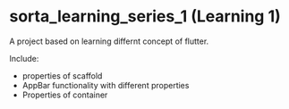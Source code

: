 # sorta_learning_series_1 (Learning 1)

A project based on learning differnt concept of flutter.

Include:
 - properties of scaffold
 - AppBar functionality with different properties
 - Properties of container
